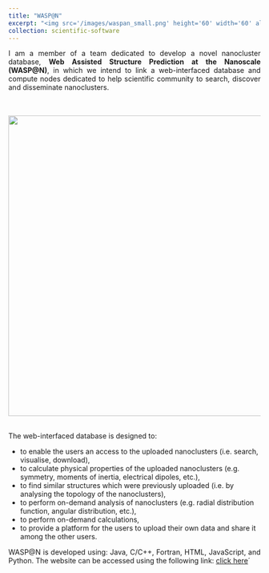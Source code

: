```yaml
---
title: "WASP@N"
excerpt: "<img src='/images/waspan_small.png' height='60' width='60' align='left' hspace='20'> Web Assisted Structure Prediction at the Nanoscale (WASP@N) - a novel web-interfaced database, linked with an HPC cluster."
collection: scientific-software
---
```

<p style="text-align:justify;">
I am a member of a team dedicated to develop a novel nanocluster database, <b>Web Assisted Structure Prediction at the Nanoscale (WASP@N)</b>, in which we intend to link a web-interfaced database and compute nodes dedicated to help scientific community to search, discover and disseminate nanoclusters.
</p>
<br><br>
<img src='/images/WASPAN_System.png' width='600' align='middle'>
<br><br>
<p style="text-align:justify;">
The web-interfaced database is designed to:
<ul><li>to enable the users an access to the uploaded nanoclusters (i.e. search, visualise, download),</li>
<li>to calculate physical properties of the uploaded nanoclusters (e.g. symmetry, moments of inertia, electrical dipoles, etc.),</li>
<li>to find similar structures which were previously uploaded (i.e. by analysing the topology of the nanoclusters),</li>
<li>to perform on-demand analysis of nanoclusters (e.g. radial distribution function, angular distribution, etc.),</li>
<li>to perform on-demand calculations,</li>
<li>to provide a platform for the users to upload their own data and share it among the other users.</li></ul>
</p>

<p style="text-align:justify;">
WASP@N is developed using: Java, C/C++, Fortran, HTML, JavaScript, and Python. The website can be accessed using the following link: <a title="WASP@N website" href="http://hive.chem.ucl.ac.uk" rel="alternate">click here</a>´
</p>